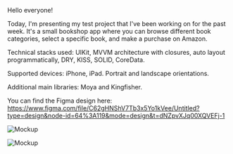 Hello everyone!

Today, I'm presenting my test project that I've been working on for the past week. It's a small bookshop app where you can browse different book categories, select a specific book, and make a purchase on Amazon.

Technical stacks used: UIKit, MVVM architecture with closures, auto layout programmatically, DRY, KISS, SOLID, CoreData.

Supported devices: iPhone, iPad. Portrait and landscape orientations.

Additional main libraries: Moya and Kingfisher.

You can find the Figma design here: https://www.figma.com/file/C62gHNShV7Tb3x5Yo1kVee/Untitled?type=design&node-id=64%3A119&mode=design&t=dNZpvXJq00XQVEFj-1

![Mockup](https://github.com/MaxBilyk1401/BookShop-TestApp/assets/93383401/7185dd72-39dc-4bda-977f-d30a12b8f7ba)

![Mockup](https://github.com/MaxBilyk1401/BookShop-TestApp/assets/93383401/25b1a070-631b-4974-b93a-5989fb796105)

